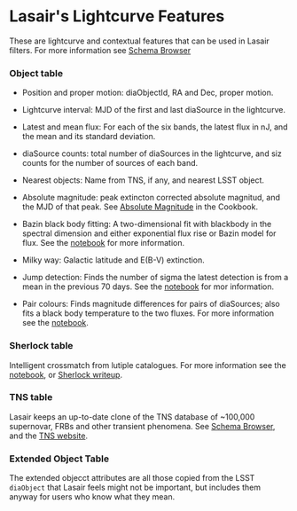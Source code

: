 # Lasair's Lightcurve Features

These are lightcurve and contextual features that can be used in Lasair filters.
For more information see [Schema Browser]({%lasairurl%}/schema)

### Object table
- Position and proper motion: diaObjectId, RA and Dec, proper motion.

- Lightcurve interval: MJD of the first and last diaSource in the lightcurve.

- Latest and mean flux: For each of the six bands, the latest flux in nJ, and the mean and its standard deviation.

- diaSource counts: total number of diaSources in the lightcurve, and siz counts for the number of sources of each band.

- Nearest objects: Name from TNS, if any, and nearest LSST object.

- Absolute magnitude: peak extincton corrected absolute magnitud, and the MJD of that peak.
See [Absolute Magnitude](cookbook.html#absolute-magnitude) in the Cookbook.

- Bazin black body fitting: A two-dimensional fit with blackbody in the spectral dimension
and either exponential flux rise or Bazin model for flux.
See the [notebook](https://github.com/lsst-uk/lasair-examples/blob/main/notebooks/features/6_bazinBlackBody.ipynb) for more information.

- Milky way: Galactic latitude and E(B-V) extinction.

- Jump detection: Finds the number of sigma the latest detection is from a mean in the previous 70 days. 
See the [notebook](https://github.com/lsst-uk/lasair-examples/blob/main/notebooks/features/3_jumpFromMean.ipynb) for mor information.

- Pair colours: Finds magnitude differences for pairs of diaSources; also fits a black body temperature to the two fluxes. 
For more information see the [notebook](https://github.com/lsst-uk/lasair-examples/blob/main/notebooks/features/5_pair.ipynb).

### Sherlock table
Intelligent crossmatch from lutiple catalogues.
For more information see the [notebook](https://github.com/lsst-uk/lasair-examples/blob/main/notebooks/features/2_sherlock.ipynb), or
[Sherlock writeup](core_functions/sherlock.html).

### TNS table
Lasair keeps an up-to-date clone of the TNS database of ~100,000 supernovar, FRBs and other transient phenomena. See 
[Schema Browser]({%lasairurl%}/schema), and the [TNS website](https://www.wis-tns.org/).

### Extended Object Table
The extended objecct attributes are all those copied from the LSST `diaObject` that Lasair feels might not be important,
but includes them anyway for users who know what they mean.
